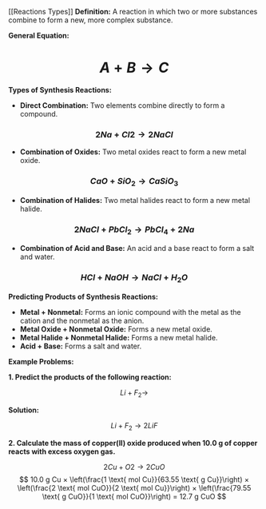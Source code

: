 [[Reactions Types]]
**Definition:** A reaction in which two or more substances combine to form a new, more complex substance.

**General Equation:**
# $$ A + B → C $$
**Types of Synthesis Reactions:**

* **Direct Combination:** Two elements combine directly to form a compound.
### $$ 2 Na + Cl2 → 2 NaCl $$
* **Combination of Oxides:** Two metal oxides react to form a new metal oxide.
### $$ CaO + SiO_2 → CaSiO_3 $$
* **Combination of Halides:** Two metal halides react to form a new metal halide.
### $$ 2 NaCl + PbCl_2 → PbCl_4 + 2 Na $$
* **Combination of Acid and Base:** An acid and a base react to form a salt and water.
### $$ HCl + NaOH → NaCl + H_2O $$
**Predicting Products of Synthesis Reactions:**

* **Metal + Nonmetal:** Forms an ionic compound with the metal as the cation and the nonmetal as the anion.
* **Metal Oxide + Nonmetal Oxide:** Forms a new metal oxide.
* **Metal Halide + Nonmetal Halide:** Forms a new metal halide.
* **Acid + Base:** Forms a salt and water.

**Example Problems:**

**1. Predict the products of the following reaction:**

$$ Li + F_2 → $$

**Solution:**

$$ Li + F_2 → 2 LiF $$

**2. Calculate the mass of copper(II) oxide produced when 10.0 g of copper reacts with excess oxygen gas.**

$$ 2 Cu + O2 → 2 CuO $$
$$ 10.0 g Cu × \left(\frac{1 \text{ mol Cu}}{63.55 \text{ g Cu}}\right) × \left(\frac{2 \text{ mol CuO}}{2 \text{ mol Cu}}\right) × \left(\frac{79.55 \text{ g CuO}}{1 \text{ mol CuO}}\right) = 12.7 g CuO $$